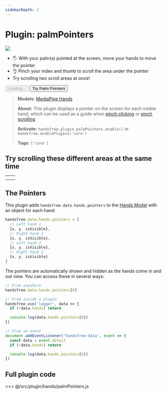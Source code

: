 ```yaml
---
sidebarDepth: 2
---
```

# Plugin: palmPointers

<Window>
  <div class="row">
    <div class="col-6"><img src="https://media4.giphy.com/media/IHcXdVDrnpVnZqwq4z/giphy.gif"></div>
    <div class="col-6">
      <ul>
        <li>🖐 With your palm(s) pointed at the screen, move your hands to move the pointer</li>
        <li>👌 Pinch your index and thumb to scroll the area under the pointer</li>
        <li>Try scrolling two scroll areas at once!</li>
      </ul>
      <HandsfreeToggle class="full-width handsfree-hide-when-started-without-hands" text-off="Try Palm Pointers" text-on="Stop Palm Pointers" :opts="demoOpts" />
      <button class="handsfree-show-when-started-without-hands handsfree-show-when-loading" disabled><Fa-Spinner spin /> Loading...</button>
      <button class="handsfree-show-when-started-without-hands handsfree-hide-when-loading" @click="startDemo"><Fa-Video /> Try Palm Pointers</button>
    </div>
  </div>
</Window>

> **Models:** [MediaPipe Hands](/ref/model/hands/)
>
> **About:** This plugin displays a pointer on the screen for each visible hand, which can be used as a guide when [pinch clicking](/ref/plugin/pinchClick/) or [pinch scrolling](/ref/plugin/pinchScroll/)
>
> **Activate:** `handsfree.plugin.palmPointers.enable()` or `handsfree.enablePlugins('core')`
>
> **Tags:** `['core']`

## Try scrolling these different areas at the same time
<table class="multi-hand-scrollers">
  <tr>
    <td><div><div></div></div></td>
    <td><div><div></div></div></td>
  </tr>
  <tr>
    <td><div><div></div></div></td>
    <td><div><div></div></div></td>
  </tr>
</table>

## The Pointers

This plugin adds `handsfree.data.hands.pointers` to the [Hands Model](/ref/model/hands/) with an object for each hand:

```js
handsfree.data.hands.pointers = [
  // Left hand 1
  {x, y, isVisible},
  // Right hand 1
  {x, y, isVisible},
  // Left hand 2
  {x, y, isVisible},
  // Right hand 2
  {x, y, isVisible}
]
```

The pointers are automatically shown and hidden as the hands come in and out view. You can access these in several ways:

```js
// From anywhere
handsfree.data.hands.pointers[0]

// From inside a plugin
handsfree.use('logger', data => {
  if (!data.hands) return

  console.log(data.hands.pointers[0])
})

// From an event
document.addEventListener('handsfree-data', event => {
  const data = event.detail
  if (!data.hands) return

  console.log(data.hands.pointers[0])
})
```

## Full plugin code

<<< @/src/plugin/hands/palmPointers.js


<!-- Code -->
<script>
export default {
  data () {
    return {
      demoOpts: {
        weboji: false,
        hands: true,
        facemesh: false,
        pose: false,
        holistic: false,
        handpose: false,

        plugin: {
          palmPointers: {enabled: true},
          pinchScroll: {enabled: true}
        }
      }
    }
  },

  methods: {
    /**
     * Start the page with our preset options
     */
    startDemo () {
      this.$root.handsfree.update(this.demoOpts)
    }
  }
}
</script>

<style lang="stylus">
.multi-hand-scrollers
  td
    padding 0
  
    > div
      max-height 300px
      overflow auto

      > div
        height 1000px
        width 1000px
        background url(/favicon.png)
        background-repeat space
        background-size 32px
        opacity 0.25
</style>